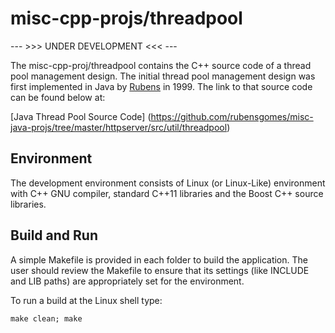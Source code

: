 # misc-cpp-projs/threadpool

--- >>> UNDER DEVELOPMENT <<< ---

The misc-cpp-proj/threadpool contains the C++ source code of a thread pool management design.  The initial thread pool management design was first implemented in Java by [Rubens](http://www.rubens-gomes.com) in 1999.  The link to that source code can be found below at:

[Java Thread Pool Source Code] (https://github.com/rubensgomes/misc-java-projs/tree/master/httpserver/src/util/threadpool)

## Environment

The development environment consists of Linux (or Linux-Like) environment with C++ GNU compiler, standard C++11 libraries and the Boost C++ source libraries.

## Build and Run 

A simple Makefile is provided in each folder to build the  application.  The user should review the Makefile to ensure that its settings (like INCLUDE and LIB paths) are appropriately set for the environment.

To run a build at the Linux shell type:

    make clean; make

